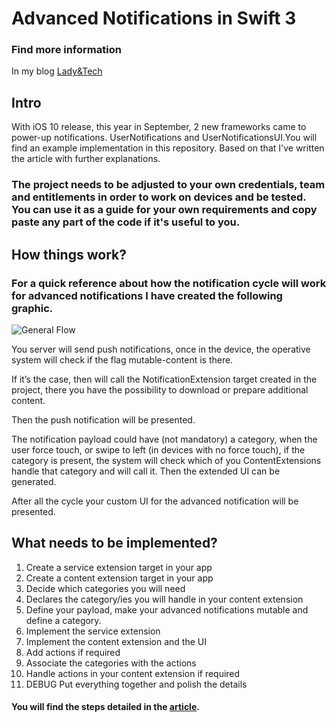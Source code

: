 # Advanced Notifications in Swift 3

### Find more information 
In my blog [Lady&Tech](http://www.barbararodeker.com/ladyandtech/?p=100)

## Intro
With iOS 10 release, this year in September, 2 new frameworks came to power-up notifications. UserNotifications and UserNotificationsUI.You will find an example implementation in this repository. Based on that I've written the article with further explanations.

### The project needs to be adjusted to your own credentials, team and entitlements in order to work on devices and be tested. You can use it as a guide for your own requirements and copy paste any part of the code if it's useful to you.

## How things work?

### For a quick reference about how the notification cycle will work for advanced notifications I have created the following graphic.

![General Flow](http://www.barbararodeker.com/ladyandtech/wp-content/uploads/2016/10/Drawing-1-753x433.png)

You server will send push notifications, once in the device, the operative system will check if the flag mutable-content is there.

If it’s the case, then will call the NotificationExtension target created in the project, there you have the possibility to download or prepare additional content.

Then the push notification will be presented.

The notification payload could have (not mandatory) a category, when the user force touch, or swipe to left (in devices with no force touch), if the category is present, the system will check which of you ContentExtensions handle that category and will call it. Then the extended UI can be generated.

After all the cycle your custom UI for the advanced notification will be presented.


## What needs to be implemented?

1. Create a service extension target in your app
2. Create a content extension target in your app
3. Decide which categories you will need
4. Declares the category/ies you will handle in your content extension
5. Define your payload, make your advanced notifications mutable and define a category.
6. Implement the service extension
7. Implement the content extension and the UI
8. Add actions if required
9. Associate the categories with the actions
10. Handle actions in your content extension if required
11. DEBUG Put everything together and polish the details

#### You will find the steps detailed in the [article](http://www.barbararodeker.com/ladyandtech/?p=100).

